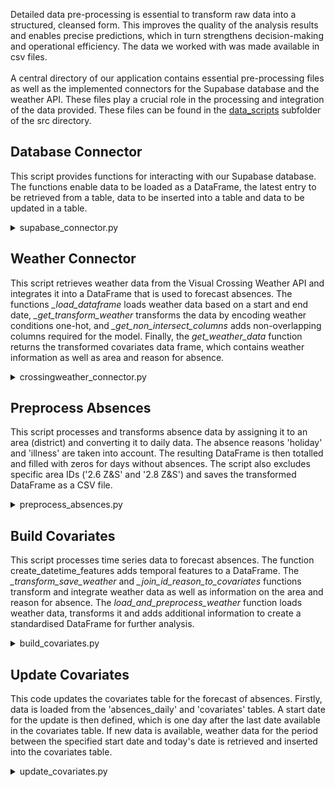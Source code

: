 Detailed data pre-processing is essential to transform raw data into a structured, cleansed form. This improves the quality of the analysis results and enables precise predictions, which in turn strengthens decision-making and operational efficiency.
The data we worked with was made available in csv files. 
<br>
<br>
A central directory of our application contains essential pre-processing files as well as the implemented connectors for the Supabase database and the weather API. These files play a crucial role in the processing and integration of the data provided.
These files can be found in the [data_scripts](https://github.com/UHPDome/backend_mainpost/tree/main/development/src/data_scripts) subfolder of the src directory.


## Database Connector
This script provides functions for interacting with our Supabase database. The functions enable data to be loaded as a DataFrame, the latest entry to be retrieved from a table, data to be inserted into a table and data to be updated in a table.

<details>
<summary>supabase_connector.py</summary>

```
import os 
from dotenv import load_dotenv
from supabase import create_client, Client
import pandas as pd
import json 
#import retry

load_dotenv()
url: str = os.environ.get("SUPABASE_URL")
key: str = os.environ.get("SUPABASE_KEY")
supabase: Client = create_client(url, key)

#@retry(delay=5, tries=6)
def load_dataframe(name):
    """
    takes name of supabase table as string
    loads the table from supabase
    returns the table as dataframe
    """
    data = supabase.table(name).select("*").execute()
    data_json = data.model_dump_json()
    data_json = json.loads(data_json)
    df = pd.DataFrame(data_json["data"])
    if 'date' in df.columns:
        df['date'] = pd.to_datetime(df['date'])
    return df

def load_dataframe_latest(name):
    """
    loads the latest entry of a supabase table to cut waiting time
    """
    data, count = supabase.table(name).select('*').order('date', desc=True).limit(1).execute()
    df = pd.DataFrame(data[1])
    if 'date' in df.columns:
        df['date'] = pd.to_datetime(df['date'])
    return df

def insert_supabase(name, df):
    """
    takes name of supabase table as string and dataframe
    inserts the dataframe into the supabase table
    """
    df_json = df.to_json(orient='records')
    df_json = json.loads(df_json)
    data = supabase.table(name).insert(df_json).execute()
    

def update_supabase(name, df):
    """
    takes name of supabase table as string and dataframe
    updates the supabase table with the dataframe
    """
    data = supabase.table("countries").update({"country": "Indonesia", "capital_city": "Jakarta"}).eq("id", 1).execute()

```
</details>

## Weather Connector
This script retrieves weather data from the Visual Crossing Weather API and integrates it into a DataFrame that is used to forecast absences. The functions *_load_dataframe* loads weather data based on a start and end date, *_get_transform_weather* transforms the data by encoding weather conditions one-hot, and *_get_non_intersect_columns* adds non-overlapping columns required for the model. Finally, the *get_weather_data* function returns the transformed covariates data frame, which contains weather information as well as area and reason for absence.

<details>
<summary>crossingweather_connector.py</summary>

```
import os
import pandas as pd
import csv
import codecs

from dotenv import load_dotenv
import urllib.request
import urllib.error
import sys
import data_scripts.supabase_connector as supabase_connector

load_dotenv()
BaseURL: str = os.environ.get("VISUALCROSSING_URL")
ApiKey: str = os.environ.get("VISUALCROSSING_KEY")

QueryLocation = '&location=' + 'Wuerzburg,Germany'
QueryKey = '&key=' + ApiKey

def _load_dataframe(StartDate='', EndDate=''):
    """
    takes in a start and end date as string
    loads weather data from Visual Crossing Weather API
    if no start and end date is given, loads 15 day forecast data
    returns the weather data as dataframe
    """

    Params = '&aggregateHours=24&unitGroup=metric'#&contentType=json'
    
    if len(StartDate)>0:
        print(' - Fetching history for date: ', StartDate,'-',EndDate)

        # History requests require a date.  We use the same date for start and end since we only want to query a single date in this example
        QueryDate = '&startDateTime=' + StartDate + 'T00:00:00&endDateTime=' +EndDate + 'T00:00:00'
        QueryTypeParams = 'history?'+ Params + '&dayStartTime=0:0:00&dayEndTime=0:0:00' + QueryDate
    
    else:
        print(' - Fetching forecast data')
        QueryTypeParams = 'forecast?'+ Params + '&shortColumnNames=false'

    # Build the entire query
    URL = BaseURL + QueryTypeParams + QueryLocation + QueryKey

    try: 
        request = urllib.request.urlopen(URL)
    except urllib.error.HTTPError  as e:
        ErrorInfo= e.read().decode() 
        print('Error code: ', e.code, ErrorInfo)
        sys.exit()
    except  urllib.error.URLError as e:
        ErrorInfo= e.read().decode() 
        print('Error code: ', e.code,ErrorInfo)
        sys.exit()

    CSVText = csv.reader(codecs.iterdecode(request, 'utf-8'))

    value_list = []
    for row in CSVText:
        value_list.append(row)

    df = pd.DataFrame(columns=value_list[0])
    for i in range(1, len(value_list)):
        df.loc[len(df)] = value_list[i]

    return df

def _get_transform_weather(startdate, enddate):
    """
    takes in a start and end date as string
    calls _load_dataframe to load weather data
    transforms the weather data by one-hot encoding weather conditions
    returns the transformed weather data as dataframe
    """
    if startdate > enddate:
        past_df = _load_dataframe()
    else:
        past_df = _load_dataframe(StartDate=startdate, EndDate=enddate)

    past_df = past_df.rename(columns={'Date time':'date', 'Temperature': 'temp', 'Maximum Temperature':'tempmax', 'Minimum Temperature':'tempmin', 'Conditions':'conditions'})
    past_df = past_df[['date', 'temp', 'tempmax', 'tempmin', 'conditions']]
    past_df = pd.get_dummies(past_df, columns = ['conditions'], prefix='', prefix_sep='', dtype=int)
    return past_df

def _get_non_intersect_columns(weather_df, covariates_df):
    """
    takes in weather and covariates dataframe
    gets the non intersecting columns of weather and covariates dataframe
    joins the non intersecting columns to the weather dataframe and fills with 0 
    required for the model to function
    returns the resulting dataframe
    """
    intersect_cols = set(weather_df.columns).intersection(set(covariates_df.columns))
    non_intersect_cols = [col for col in covariates_df.columns if col not in intersect_cols]
    non_intersect_cols.remove('id')
    covariates_return = pd.concat([weather_df, pd.DataFrame(columns=non_intersect_cols)], axis=1)
    covariates_return.fillna(0, inplace=True)
    covariates_return['date'] = pd.to_datetime(covariates_return['date'])
    return covariates_return

def _add_reason_id(noint, covariates):
    """
    takes in the non intersecting dataframe and the covariates dataframe
    adds the area_id and reason to the covariates dataframe
    returns the covariates dataframe for every area and reason
    """

    noint_reason = pd.DataFrame()

    for reason in covariates.reason.unique():
        noint.reason = reason
        noint_reason = pd.concat([noint, noint_reason])

    noint_reason_area = pd.DataFrame()
        
    for area_id in covariates.area_id.unique():
        noint_reason.area_id = area_id
        noint_reason_area = pd.concat([noint_reason, noint_reason_area])

    noint_reason_area.reset_index(inplace=True, drop=True)

    noint_reason_area['id'] = noint_reason_area.index + max(covariates['id'].astype(int))+1
    noint_reason_area['date'] = noint_reason_area['date'].astype(str)   
    
    return noint_reason_area
    
def get_weather_data(covariates, StartDate='', EndDate=''):
    """
    takes in the covariates dataframe and a start and end date as string
    calls above functions to load and transform the weather data
    returns the transformed covariates data
    """
    weather_df = _get_transform_weather(StartDate, EndDate)
    no_int = _get_non_intersect_columns(weather_df, covariates)
    noint_reason_area =_add_reason_id(no_int, covariates)
    return noint_reason_area

```
</details>

## Preprocess Absences
This script processes and transforms absence data by assigning it to an area (district) and converting it to daily data. The absence reasons 'holiday' and 'illness' are taken into account. The resulting DataFrame is then totalled and filled with zeros for days without absences. The script also excludes specific area IDs ('2.6 Z&S' and '2.8 Z&S') and saves the transformed DataFrame as a CSV file.

<details>
<summary>preprocess_absences.py</summary>

```
import pandas as pd
import data_scripts.supabase_connector as supabase_connector

def _join_bezirk_to_absences(df):
    """
    Joins the area_id to the absences
    takes in a dataframe
    returns the joined dataframe
    """
    allocations_df = supabase_connector.load_dataframe("allocations")
    allocations_df.rename(columns={'id':'allocation_id'}, inplace=True)
    rounds_df = supabase_connector.load_dataframe("districts")

    bezirk_df = allocations_df.merge(rounds_df, how='left', left_on='district_id', right_on='id')
    bezirk_df = bezirk_df[['district_id', 'allocation_id', 'area_id']].drop_duplicates()

    df = df.merge(bezirk_df, how='left', left_on='allocation_id', right_on='allocation_id')
    return df

def load_and_preprocess_absences():
    """
    Loads the absences data and transposes it to daily data instead of ranges 
    calls above functions to join the area_id to the absences
    saves the transformed dataframe
    returns the transformed dataframe
    """
    absences_df = supabase_connector.load_dataframe("absences")
    absences_df = absences_df.dropna(subset=['start_date', 'end_date'])
    absences_df = absences_df[absences_df['reason'].isin(['vacation', 'illness'])]
    absences_df = pd.concat([pd.DataFrame({'date': pd.date_range(row.start_date, row.end_date),
               'employee_id': row.employee_id,
               'allocation_id': row.allocation_id,
               'id':row.id,
               'reason':row.reason}, columns=['date', 'employee_id', 'allocation_id','id', 'reason']) 
           for i, row in absences_df.iterrows()], ignore_index=True)
    absences_df['date'] = pd.to_datetime(absences_df['date'])

    absences_df = _join_bezirk_to_absences(absences_df)

    #absences_df.to_csv('../data/interim/absences_daily.csv', index=False)
    
    return absences_df

def _sum_df(df):
    """
    Sums the absences per day, area_id and reason
    takes in a dataframe
    returns the summed dataframe"""
    df = df.drop(columns=['employee_id', 'allocation_id', 'id', 'district_id'])
    #df = df.groupby(['date']).sum().reset_index()
    df = df.groupby(['area_id','date', 'reason']).sum().sort_values('date').reset_index()
    return df

def _fill_data(DataFrame):  
    """
    Fills the dataframe with 0 for days where there are no absences for every area_id and reason
    takes in a dataframe
    returns the filled dataframe
    """
    DataFrame_filled = DataFrame.copy()
    for area_id in DataFrame['area_id'].unique():
        for reason in DataFrame['reason'].unique(): 
            DataFrame_Slice = DataFrame[DataFrame['area_id']==area_id]
            DataFrame_Slice = DataFrame_Slice[DataFrame_Slice['reason']==reason]
            Bool_Series = pd.DataFrame({'date':DataFrame['date'].unique()})
            Bool_Series['isinbool'] = pd.DataFrame(DataFrame['date'].unique()).isin(DataFrame_Slice['date'].unique())
            Bool_Series = Bool_Series[Bool_Series['isinbool']==False]
            Bool_Series['count'] = 0
            Bool_Series['area_id'] = area_id
            Bool_Series['reason'] = reason
            Bool_Series=Bool_Series.drop(['isinbool'], axis=1)
            DataFrame_filled = pd.concat([DataFrame_filled, Bool_Series])

    DataFrame_filled = DataFrame_filled.reset_index(drop=True)
    return DataFrame_filled

def transform_absences(absences_df):
    """
    Transforms the absences data and saves it, by calling above functions
    loads from interim data and saves to processed data
    excludes the area_id 2.6 Z&S and 2.8 Z&S due to issues with darts
    """
    
    #drop non float old area_id due to issues with darts
    absences_df = absences_df[absences_df.area_id != '2.6 Z&S']
    absences_df = absences_df[absences_df.area_id != '2.8 Z&S']
    absences_df = absences_df.reset_index(drop=True)   
    absences_df['count'] = 1

    absences_complete = _sum_df(absences_df)
    absences_complete = _fill_data(absences_complete)

    absences_complete.to_csv('../data/processed/absences_daily_multiple_m_reason.csv', index=False)
    #return absences_complete, absences_vacation, absences_illness

#only fill for area id not accounting for reason

#def _fill_data(DataFrame):
#    DataFrame_filled = DataFrame.copy()
#    for area_id in DataFrame['area_id'].unique():
#        DataFrame_Slice = DataFrame[DataFrame['area_id']==area_id]
#        Bool_Series = pd.DataFrame({'date':DataFrame['date'].unique()})
#        Bool_Series['isinbool'] = pd.DataFrame(DataFrame['date'].unique()).isin(DataFrame_Slice['date'].unique())
#        Bool_Series = Bool_Series[Bool_Series['isinbool']==False]
#        Bool_Series['count'] = 0
#        Bool_Series['area_id'] = area_id
#        Bool_Series=Bool_Series.drop(['isinbool'], axis=1)
#        DataFrame_filled = pd.concat([DataFrame_filled, Bool_Series])
#
#    DataFrame_filled = DataFrame_filled.reset_index(drop=True)
#    return DataFrame_filled


#def transform_absences():
#    absences_df = pd.read_csv('../../data/interim/absences_daily.csv')
#    
#    #drop non float old area_id due to issues with darts
#    absences_df = absences_df[absences_df.area_id != '2.6 Z&S']
#    absences_df = absences_df[absences_df.area_id != '2.8 Z&S']
#    absences_df = absences_df.reset_index(drop=True)
#    
#    absences_df['count'] = 1
#    absences_complete = absences_df
#    absences_vacation = absences_df[absences_df['reason']=='vacation']
#    absences_illness = absences_df[absences_df['reason']=='illness']
#
#    absences_complete = _sum_df(absences_complete)
#    absences_complete = _fill_data(absences_complete)
#
#    absences_vacation = _sum_df(absences_vacation)
#    absences_vacation = _fill_data(absences_vacation)
#
#    absences_illness = _sum_df(absences_illness)
#    absences_illness = _fill_data(absences_illness)
#
#    absences_complete.to_csv('../../data/processed/absences_bezirk_complete.csv', index=False)
#    absences_vacation.to_csv('../../data/processed/absences_bezirk_vacation.csv', index=False)
#    absences_illness.to_csv('../../data/processed/absences_bezirk_illness.csv', index=False)
#    #return absences_complete, absences_vacation, absences_illness

```
</details>

## Build Covariates
This script processes time series data to forecast absences. The function create_datetime_features adds temporal features to a DataFrame. The *_transform_save_weather* and *_join_id_reason_to_covariates* functions transform and integrate weather data as well as information on the area and reason for absence. The *load_and_preprocess_weather* function loads weather data, transforms it and adds additional information to create a standardised DataFrame for further analysis.

<details>
<summary>build_covariates.py</summary>

```
import pandas as pd
import data_scripts.supabase_connector as supabase_connector

def create_datetime_features(df):
    """
    Creates time series features from datetime index
    Only needed for none darts testing purposes
    takes in a dataframe
    returns the dataframe with additional time series features
    """
    df['dayofweek'] = df['date'].dt.dayofweek
    df['quarter'] = df['date'].dt.quarter
    df['month'] = df['date'].dt.month
    df['year'] = df['date'].dt.year
    df['dayofyear'] = df['date'].dt.dayofyear
    df['dayofmonth'] = df['date'].dt.day
    df['weekofyear'] = df['date'].dt.isocalendar()['week']
    return df


def _transform_save_weather(df, name):
    """
    Transforms and saves weather data, by one-hot encoding weather conditions
    takes in a dataframe and the name for the file to save
    saves the transformed dataframe
    was only needed for initial transformation and save of the external weather data
    returns the transformed dataframe
    """
    df['date'] = df['datetime']
    df = df.drop(columns=['datetime'])
    df = df[['date', 'temp', 'tempmax', 'tempmin', 'conditions']]
    df = pd.get_dummies(df, columns = ['conditions'], prefix='', prefix_sep='', dtype=int)
    df.to_csv(f'../data/processed/{name}.csv', index=False)
    return df

def _join_id_reason_to_covariates(covariates):
    """
    joins the area_id and reason to the covariates dataframe
    takes in the covariates dataframe
    returns the covariates dataframe for every area and reason
    """
    reason_df = pd.DataFrame()
    absences_df = supabase_connector.load_dataframe("absences_daily")

    for reason in absences_df.reason.unique():
        covariates.reason = reason
        reason_df = pd.concat([covariates, reason_df])

    reason_df_area = pd.DataFrame()
        
    for area_id in absences_df.area_id.unique():
        reason_df.area_id = area_id
        reason_df_area = pd.concat([reason_df, reason_df_area])

    reason_df_area.reset_index(inplace=True, drop=True)
    reason_df_area['date'] = reason_df_area['date'].astype(str)   
    
    return reason_df_area

def load_and_preprocess_weather():
    """
    Loads the weather data and calls above functions to transform and save the data
    returns the transformed dataframe
    """
    weather_past_df = pd.read_csv('../data/external/weather_df.csv', delimiter=',', parse_dates=['datetime'])
    weather_past_df = _transform_save_weather(weather_past_df, "covariates_past_single")
    weather_past_df = _join_id_reason_to_covariates(weather_past_df)
 
    return weather_past_df

```
</details>

## Update Covariates
This code updates the covariates table for the forecast of absences. Firstly, data is loaded from the 'absences_daily' and 'covariates' tables. A start date for the update is then defined, which is one day after the last date available in the covariates table. If new data is available, weather data for the period between the specified start date and today's date is retrieved and inserted into the covariates table.

<details>
<summary>update_covariates.py</summary>

```
import os
import pandas as pd
import json 
from datetime import date, timedelta

import data_scripts.supabase_connector as supabase_connector
import data_scripts.crossingweather_connector as crossingweather_connector
from data_scripts.build_covariates import create_datetime_features

absences_df = supabase_connector.load_dataframe("absences_daily")
covariates = supabase_connector.load_dataframe("covariates")

startdate= str(covariates['date'].max().date() + timedelta(days=1))
enddate = str(date.today())

def update_covariates():
    """
    calls functions from crossingweather_connector and supabase_connector to update the covariates table
    """
    if startdate > enddate:
        print('No new data available')
    else:
        covariates_df = crossingweather_connector.get_weather_data(covariates, startdate, enddate)
        supabase_connector.insert_supabase('covariates', covariates_df)

```
</details>